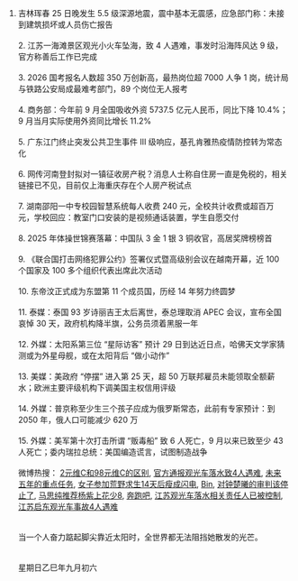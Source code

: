 1. 吉林珲春 25 日晚发生 5.5 级深源地震，震中基本无震感，应急部门称：未接到建筑损坏或人员伤亡报告 </br></br> 2. 江苏一海滩景区观光小火车坠海，致 4 人遇难，事发时沿海阵风达 9 级，官方称善后工作已完成 </br></br> 3. 2026 国考报名人数超 350 万创新高，最热岗位超 7000 人争 1 岗，统计局与铁路公安局成最难考部门，89 个岗位无人报考 </br></br> 4. 商务部：今年前 9 月全国吸收外资 5737.5 亿元人民币，同比下降 10.4%；9 月当月实际使用外资同比增长 11.2% </br></br> 5. 广东江门终止突发公共卫生事件 Ⅲ 级响应，基孔肯雅热疫情防控转为常态化 </br></br> 6. 网传河南登封拟对一镇征收房产税？消息人士称自住房一直是免税的，相关链接已不见，目前仅上海重庆存在个人房产税试点 </br></br> 7. 湖南邵阳一中专校园智慧系统每人收费 240 元，全校共计收费或超百万元，学校回应：教室门口安装的是视频通话装置，学生自愿交付 </br></br> 8. 2025 年体操世锦赛落幕：中国队 3 金 1 银 3 铜收官，高居奖牌榜榜首 </br></br> 9. 《联合国打击网络犯罪公约》签署仪式暨高级别会议在越南开幕，近 100 个国家及 100 多个组织代表出席此次活动 </br></br> 10. 东帝汶正式成为东盟第 11 个成员国，历经 14 年努力终圆梦 </br></br> 11. 泰媒：泰国 93 岁诗丽吉王太后离世，泰总理取消 APEC 会议，宣布全国哀悼 30 天，政府机构降半旗，公务员须着黑服一年 </br></br> 12. 外媒：太阳系第三位 “星际访客” 预计 29 日到达近日点，哈佛天文学家猜测或为外星母舰，或在太阳背后 “做小动作” </br></br> 13. 美媒：美政府 “停摆” 进入第 25 天，超 50 万联邦雇员未能领取全额薪水；欧洲主要评级机构下调美国主权信用评级 </br></br> 14. 外媒：普京称至少生三个孩子应成为俄罗斯常态，此前有专家预计：到 2050 年，俄人口可能减少 620 万 </br></br> 15. 外媒：美军第十次打击所谓 “贩毒船” 致 6 人死亡，9 月以来已致至少 43 人死亡；委内瑞拉总统：美国编造谎言，试图制造战争 </br></br> 微博热搜：  [2元维C和98元维C的区别](https://s.weibo.com/weibo?q=2%E5%85%83%E7%BB%B4C%E5%92%8C98%E5%85%83%E7%BB%B4C%E7%9A%84%E5%8C%BA%E5%88%AB),  [官方通报观光车落水致4人遇难](https://s.weibo.com/weibo?q=%E5%AE%98%E6%96%B9%E9%80%9A%E6%8A%A5%E8%A7%82%E5%85%89%E8%BD%A6%E8%90%BD%E6%B0%B4%E8%87%B44%E4%BA%BA%E9%81%87%E9%9A%BE),  [未来五年的重点任务](https://s.weibo.com/weibo?q=%E6%9C%AA%E6%9D%A5%E4%BA%94%E5%B9%B4%E7%9A%84%E9%87%8D%E7%82%B9%E4%BB%BB%E5%8A%A1),  [女子参加荒野求生14天后瘦成闪电](https://s.weibo.com/weibo?q=%E5%A5%B3%E5%AD%90%E5%8F%82%E5%8A%A0%E8%8D%92%E9%87%8E%E6%B1%82%E7%94%9F14%E5%A4%A9%E5%90%8E%E7%98%A6%E6%88%90%E9%97%AA%E7%94%B5),  [Bin](https://s.weibo.com/weibo?q=Bin),  [对钟楚曦的审判该停止了](https://s.weibo.com/weibo?q=%E5%AF%B9%E9%92%9F%E6%A5%9A%E6%9B%A6%E7%9A%84%E5%AE%A1%E5%88%A4%E8%AF%A5%E5%81%9C%E6%AD%A2%E4%BA%86),  [马思纯推荐杨紫上花少8](https://s.weibo.com/weibo?q=%E9%A9%AC%E6%80%9D%E7%BA%AF%E6%8E%A8%E8%8D%90%E6%9D%A8%E7%B4%AB%E4%B8%8A%E8%8A%B1%E5%B0%918),  [奔跑吧](https://s.weibo.com/weibo?q=%E5%A5%94%E8%B7%91%E5%90%A7),  [江苏观光车落水相关责任人已被控制](https://s.weibo.com/weibo?q=%E6%B1%9F%E8%8B%8F%E8%A7%82%E5%85%89%E8%BD%A6%E8%90%BD%E6%B0%B4%E7%9B%B8%E5%85%B3%E8%B4%A3%E4%BB%BB%E4%BA%BA%E5%B7%B2%E8%A2%AB%E6%8E%A7%E5%88%B6),  [江苏启东观光车事故4人遇难](https://s.weibo.com/weibo?q=%E6%B1%9F%E8%8B%8F%E5%90%AF%E4%B8%9C%E8%A7%82%E5%85%89%E8%BD%A6%E4%BA%8B%E6%95%854%E4%BA%BA%E9%81%87%E9%9A%BE)
</br></br></br>当一个人奋力踮起脚尖靠近太阳时，全世界都无法阻挡她散发的光芒。</br></br></br>星期日乙巳年九月初六